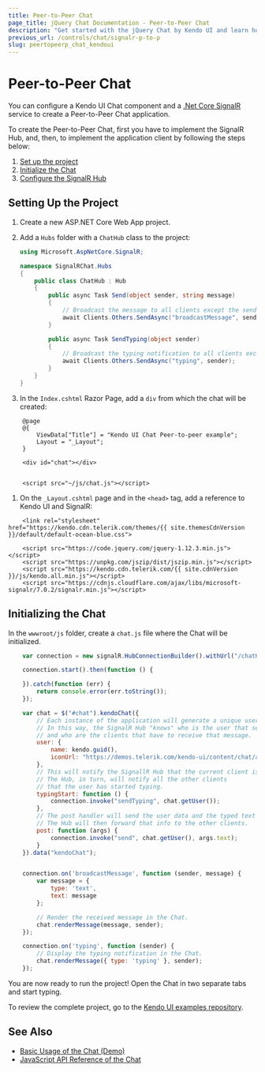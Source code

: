 ```yaml
---
title: Peer-to-Peer Chat
page_title: jQuery Chat Documentation - Peer-to-Peer Chat
description: "Get started with the jQuery Chat by Kendo UI and learn how to create a peer-to-peer Chat UI with ASP.NET Core SignalR."
previous_url: /controls/chat/signalr-p-to-p
slug: peertopeerp_chat_kendoui
---
```


# Peer-to-Peer Chat

You can configure a Kendo UI Chat component and a [.Net Core SignalR](https://docs.microsoft.com/en-us/aspnet/signalr/) service to create a Peer-to-Peer Chat application.

To create the Peer-to-Peer Chat, first you have to implement the SignalR Hub, and, then, to implement the application client by following the steps below:

1. [Set up the project](#setting-up-the-project)
1. [Initialize the Chat](#initializing-the-chat)
1. [Configure the SignalR Hub](#configuring-the-signalr-hub)

## Setting Up the Project

1. Create a new ASP.NET Core Web App project.

1. Add a `Hubs` folder with a `ChatHub` class to the project:

    ```cs
    using Microsoft.AspNetCore.SignalR;

    namespace SignalRChat.Hubs
    {
        public class ChatHub : Hub
        {
            public async Task Send(object sender, string message)
            {
                // Broadcast the message to all clients except the sender.
                await Clients.Others.SendAsync("broadcastMessage", sender, message);
            }

            public async Task SendTyping(object sender)
            {
                // Broadcast the typing notification to all clients except the sender.
                await Clients.Others.SendAsync("typing", sender);
            }
        }
    }

    ```
1. In the `Index.cshtml` Razor Page, add a `div` from which the chat will be created:

```
    @page
    @{
        ViewData["Title"] = "Kendo UI Chat Peer-to-peer example";
        Layout = "_Layout";
    }

    <div id="chat"></div>


    <script src="~/js/chat.js"></script>
```

1. On the `_Layout.cshtml` page and in the `<head>` tag, add a reference to Kendo UI and SignalR:

```
    <link rel="stylesheet" href="https://kendo.cdn.telerik.com/themes/{{ site.themesCdnVersion }}/default/default-ocean-blue.css">

    <script src="https://code.jquery.com/jquery-1.12.3.min.js"></script>
    <script src="https://unpkg.com/jszip/dist/jszip.min.js"></script>
    <script src="https://kendo.cdn.telerik.com/{{ site.cdnVersion }}/js/kendo.all.min.js"></script>
    <script src="https://cdnjs.cloudflare.com/ajax/libs/microsoft-signalr/7.0.2/signalr.min.js"></script>
```

## Initializing the Chat

In the `wwwroot/js` folder, create a `chat.js` file where the Chat will be initialized.

```js
    var connection = new signalR.HubConnectionBuilder().withUrl("/chatHub").build();

    connection.start().then(function () {

    }).catch(function (err) {
        return console.error(err.toString());
    });

    var chat = $("#chat").kendoChat({
        // Each instance of the application will generate a unique username.
        // In this way, the SignalR Hub "knows" who is the user that sends the message
        // and who are the clients that have to receive that message.
        user: {
            name: kendo.guid(),
            iconUrl: "https://demos.telerik.com/kendo-ui/content/chat/avatar.png"
        },
        // This will notify the SignallR Hub that the current client is typing.
        // The Hub, in turn, will notify all the other clients
        // that the user has started typing.
        typingStart: function () {
            connection.invoke("sendTyping", chat.getUser());
        },
        // The post handler will send the user data and the typed text to the SignalR Hub.
        // The Hub will then forward that info to the other clients.
        post: function (args) {
            connection.invoke("send", chat.getUser(), args.text);
        }
    }).data("kendoChat");


    connection.on('broadcastMessage', function (sender, message) {
        var message = {
            type: 'text',
            text: message
        };

        // Render the received message in the Chat.
        chat.renderMessage(message, sender);
    });

    connection.on('typing', function (sender) {
        // Display the typing notification in the Chat.
        chat.renderMessage({ type: 'typing' }, sender);
    });
```

You are now ready to run the project! Open the Chat in two separate tabs and start typing.

To review the complete project, go to the [Kendo UI examples repository](https://github.com/telerik/kendo-examples-asp-net).


## See Also

* [Basic Usage of the Chat (Demo)](https://demos.telerik.com/kendo-ui/chat/index)
* [JavaScript API Reference of the Chat](/api/javascript/ui/chat)
